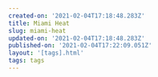 ```yaml
---
created-on: '2021-02-04T17:18:48.283Z'
title: Miami Heat
slug: miami-heat
updated-on: '2021-02-04T17:18:48.283Z'
published-on: '2021-02-04T17:22:09.051Z'
layout: '[tags].html'
tags: tags
---
```



